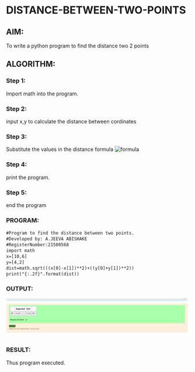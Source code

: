 # DISTANCE-BETWEEN-TWO-POINTS

## AIM:
To write a python program to find the distance two 2 points
## ALGORITHM:
### Step 1: 
Import math into the program.
### Step 2: 
input x,y to calculate the distance between cordinates
### Step 3: 
Substitute the values in the distance formula  ![formula](/formula.jpg)
### Step 4: 
print the program.
### Step 5:
end the program 
### PROGRAM:
```
#Program to find the distance between two points.
#Developed by: A.JEEVA ABISHAKE
#RegisterNumber:21500568
import math
x=[10,6]
y=[4,2]
dist=math.sqrt(((x[0]-x[1])**2)+((y[0]+y[1])**2))
print("{:.2f}".format(dist))
```
### OUTPUT:
![output 1](ddf.png)


### RESULT:
Thus program executed.
